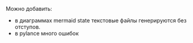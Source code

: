  Можно добавить:

- в диаграммах mermaid state текстовые файлы генерируются без отступов.
- в pylance много ошибок
